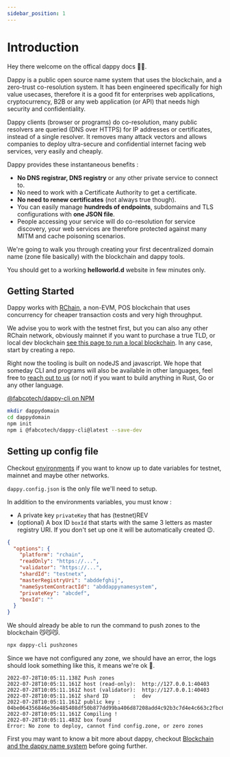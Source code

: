 ```yaml
---
sidebar_position: 1
---
```


# Introduction

Hey there welcome on the offical dappy docs 🚀😉.

Dappy is a public open source name system that uses the blockchain, and a zero-trust co-resolution system. It has been engineered specifically for high value usecases, therefore it is a good fit for enterprises web applications, cryptocurrency, B2B or any web application (or API) that needs high security and confidentiality.

Dappy clients (browser or programs) do co-resolution, many public resolvers are queried (DNS over HTTPS) for IP addresses or certificates, instead of a single resolver. It removes many attack vectors and allows companies to deploy ultra-secure and confidential internet facing web services, very easily and cheaply.

Dappy provides these instantaneous benefits :
- **No DNS registrar, DNS registry** or any other private service to connect to.
- No need to work with a Certificate Authority to get a certificate.
- **No need to renew certificates** (not always true though).
- You can easily manage **hundreds of endpoints**, subdomains and TLS configurations with **one JSON file**.
- People accessing your service will do co-resolution for service discovery, your web services are therefore protected against many MITM and cache poisoning scenarios.

We're going to walk you through creating your first decentralized domain name (zone file basically) with the blockchain and dappy tools.

You should get to a working **helloworld.d** website in few minutes only.

## Getting Started

Dappy works with [RChain](https://rchain.coop), a non-EVM, POS blockchain that uses concurrency for cheaper transaction costs and very high throughput.

We advise you to work with the testnet first, but you can also any other RChain network, obviously mainnet if you want to purchase a true TLD, or local dev blockchain [see this page to run a local blockchain](https://rchain.coop/developer.html). In any case, start by creating a repo.

Right now the tooling is built on nodeJS and javascript. We hope that someday CLI and programs will also be available in other languages, feel free to [reach out to us](https://discord.gg/8Cu5UFV) (or not) if you want to build anything in Rust, Go or any other language.

[@fabcotech/dappy-cli on NPM](https://www.npmjs.com/package/@fabcotech/dappy-cli)

```bash
mkdir dappydomain
cd dappydomain
npm init
npm i @fabcotech/dappy-cli@latest --save-dev
```

## Setting up config file

Checkout [environments](environments.md) if you want to know up to date variables for testnet, mainnet and maybe other networks.

`dappy.config.json` is the only file we'll need to setup. 

In addition to the environments variables, you must know :
- A private key `privateKey` that has (testnet)REV
- (optional) A box ID `boxId` that starts with the same 3 letters as master registry URI. If you don't set up one it will be automatically created 😉.

```json title="dappy.config.json"
{
  "options": {
    "platform": "rchain",
    "readOnly": "https://...",
    "validator": "https://...",
    "shardId": "testnetx",
    "masterRegistryUri": "abddefghij",
    "nameSystemContractId": "abddappynamesystem",
    "privateKey": "abcdef",
    "boxId": ""
  }
}
```

We should already be able to run the command to push zones to the blockchain 😼😼😼. 

```bash
npx dappy-cli pushzones
```

Since we have not configured any zone, we should have an error, the logs should look something like this, it means we're ok 💪.

```
2022-07-28T10:05:11.138Z Push zones
2022-07-28T10:05:11.161Z host (read-only):  http://127.0.0.1:40403
2022-07-28T10:05:11.161Z host (validator):  http://127.0.0.1:40403
2022-07-28T10:05:11.161Z shard ID        :  dev
2022-07-28T10:05:11.161Z public key :       04be064356846e36e485408df50b877dd99ba406d87208add4c92b3c7d4e4c663c2fbc6a1e6534c7e5c0aec00b26486fad1daf20079423b7c8ebffbbdff3682b58
2022-07-28T10:05:11.161Z Compiling !
2022-07-28T10:05:11.483Z box found
Error: No zone to deploy, cannot find config.zone, or zero zones
```

First you may want to know a bit more about dappy, checkout [Blockchain and the dappy name system](blockchain_and_the_dappy_name_system.md) before going further.

